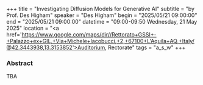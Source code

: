 +++
title = "Investigating Diffusion Models for Generative AI"
subtitle = "by Prof. Des Higham"
speaker = "Des Higham"
begin = "2025/05/21  09:00:00"
end = "2025/05/21  09:00:00"
datetime = "09:00-09:50 Wednesday, 21 May 2025"
location = "<a href='https://www.google.com/maps/dir//Rettorato+GSSI+-+Palazzo+ex+GIL,+Via+Michele+Iacobucci,+2,+67100+L'Aquila+AQ,+Italy/@42.3443938,13.3153852'>Auditorium, Rectorate</a>"
tags = "a_s_w"
+++

### Abstract
TBA
